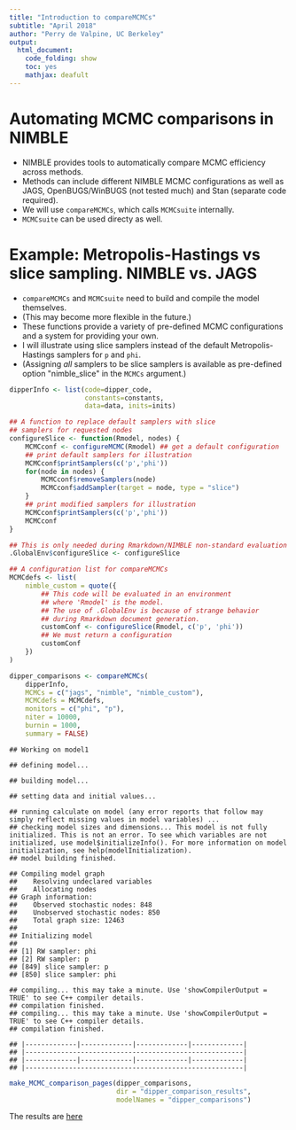 ```yaml
---
title: "Introduction to compareMCMCs"
subtitle: "April 2018"
author: "Perry de Valpine, UC Berkeley"
output:
  html_document:
    code_folding: show
    toc: yes
    mathjax: deafult
---
```




# Automating MCMC comparisons in NIMBLE

- NIMBLE provides tools to automatically compare MCMC efficiency
across methods.
- Methods can include different NIMBLE MCMC configurations as well as
  JAGS, OpenBUGS/WinBUGS (not tested much) and Stan (separate code
  required).
- We will use `compareMCMCs`, which calls `MCMCsuite` internally.
- `MCMCsuite` can be used directy as well.

# Example: Metropolis-Hastings vs slice sampling. NIMBLE vs. JAGS

- `compareMCMCs` and `MCMCsuite` need to build and compile the model themselves.
- (This may become more flexible in the future.)
- These functions provide a variety of pre-defined MCMC configurations and a system
for providing your own.
- I will illustrate using slice samplers instead of the default
Metropolis-Hastings samplers for `p` and `phi`.
- (Assigning *all* samplers to be slice samplers is available as
  pre-defined option "nimble_slice" in the `MCMCs` argument.)


```r
dipperInfo <- list(code=dipper_code,
                   constants=constants,
                   data=data, inits=inits)

## A function to replace default samplers with slice
## samplers for requested nodes
configureSlice <- function(Rmodel, nodes) {
    MCMCconf <- configureMCMC(Rmodel) ## get a default configuration
    ## print default samplers for illustration
    MCMCconf$printSamplers(c('p','phi'))
    for(node in nodes) {
        MCMCconf$removeSamplers(node)
        MCMCconf$addSampler(target = node, type = "slice")
    }
    ## print modified samplers for illustration
    MCMCconf$printSamplers(c('p','phi'))
    MCMCconf
}

## This is only needed during Rmarkdown/NIMBLE non-standard evaluation conflicts
.GlobalEnv$configureSlice <- configureSlice

## A configuration list for compareMCMCs
MCMCdefs <- list(
    nimble_custom = quote({
        ## This code will be evaluated in an environment
        ## where 'Rmodel' is the model.
        ## The use of .GlobalEnv is because of strange behavior
        ## during Rmarkdown document generation.
        customConf <- configureSlice(Rmodel, c('p', 'phi'))
        ## We must return a configuration
        customConf
    })
)

dipper_comparisons <- compareMCMCs(
    dipperInfo,
    MCMCs = c("jags", "nimble", "nimble_custom"),
    MCMCdefs = MCMCdefs,
    monitors = c("phi", "p"),
    niter = 10000,
    burnin = 1000,
    summary = FALSE)
```

```
## Working on model1
```

```
## defining model...
```

```
## building model...
```

```
## setting data and initial values...
```

```
## running calculate on model (any error reports that follow may simply reflect missing values in model variables) ... 
## checking model sizes and dimensions... This model is not fully initialized. This is not an error. To see which variables are not initialized, use model$initializeInfo(). For more information on model initialization, see help(modelInitialization).
## model building finished.
```

```
## Compiling model graph
##    Resolving undeclared variables
##    Allocating nodes
## Graph information:
##    Observed stochastic nodes: 848
##    Unobserved stochastic nodes: 850
##    Total graph size: 12463
## 
## Initializing model
## 
## [1] RW sampler: phi
## [2] RW sampler: p
## [849] slice sampler: p
## [850] slice sampler: phi
```

```
## compiling... this may take a minute. Use 'showCompilerOutput = TRUE' to see C++ compiler details.
## compilation finished.
## compiling... this may take a minute. Use 'showCompilerOutput = TRUE' to see C++ compiler details.
## compilation finished.
```

```
## |-------------|-------------|-------------|-------------|
## |-------------------------------------------------------|
## |-------------|-------------|-------------|-------------|
## |-------------------------------------------------------|
```


```r
make_MCMC_comparison_pages(dipper_comparisons,
                           dir = "dipper_comparison_results",
                           modelNames = "dipper_comparisons")
```

The results are [here](dipper_comparison_results/dipper_comparisons.html)
